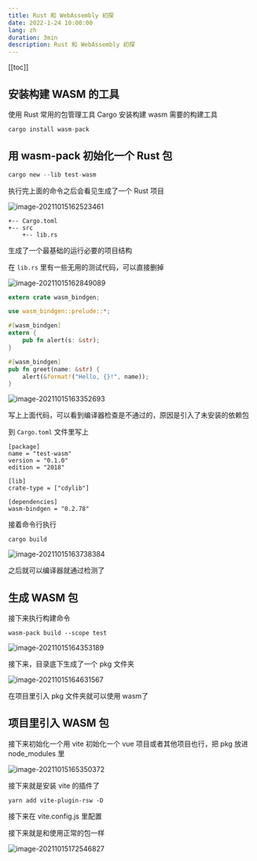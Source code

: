 ```yaml
---
title: Rust 和 WebAssembly 初探
date: 2022-1-24 10:00:00
lang: zh
duration: 3min
description: Rust 和 WebAssembly 初探
---
```


[[toc]]

## 安装构建 WASM 的工具

使用 Rust 常用的包管理工具 Cargo 安装构建 wasm 需要的构建工具

```rust
cargo install wasm-pack
```

## 用 wasm-pack 初始化一个 Rust 包

```rust
cargo new --lib test-wasm
```

执行完上面的命令之后会看见生成了一个 Rust 项目

![image-20211015162523461](https://s2.loli.net/2022/03/28/pL5H7ZiEwCTV91f.png)

```shell
+-- Cargo.toml
+-- src
    +-- lib.rs
```

生成了一个最基础的运行必要的项目结构

在 `lib.rs` 里有一些无用的测试代码，可以直接删掉

![image-20211015162849089](https://s2.loli.net/2022/03/28/7xlK5ZWnizOSBam.png)

```rust
extern crate wasm_bindgen;

use wasm_bindgen::prelude::*;

#[wasm_bindgen]
extern {
    pub fn alert(s: &str);
}

#[wasm_bindgen]
pub fn greet(name: &str) {
    alert(&format!("Hello, {}!", name));
}
```

![image-20211015163352693](https://s2.loli.net/2022/03/28/RS97HcNUF3PV1jk.png)

写上上面代码，可以看到编译器检查是不通过的，原因是引入了未安装的依赖包

到 `Cargo.toml` 文件里写上

```
[package]
name = "test-wasm"
version = "0.1.0"
edition = "2018"

[lib]
crate-type = ["cdylib"]

[dependencies]
wasm-bindgen = "0.2.78"
```

接着命令行执行

```
cargo build
```



![image-20211015163738384](https://s2.loli.net/2022/03/28/37qLmPtNDMGkz9X.png)

之后就可以编译器就通过检测了

## 生成 WASM 包
接下来执行构建命令

```
wasm-pack build --scope test
```

![image-20211015164353189](https://s2.loli.net/2022/03/28/NWfmsbBXF4CQRdc.png)

接下来，目录底下生成了一个 pkg 文件夹

![image-20211015164631567](https://s2.loli.net/2022/03/28/8Qlqjh3XV7mznGZ.png)

在项目里引入 pkg 文件夹就可以使用 wasm了

## 项目里引入 WASM 包

接下来初始化一个用 vite 初始化一个 vue 项目或者其他项目也行，把 pkg 放进 node_modules 里

![image-20211015165350372](https://s2.loli.net/2022/03/28/dNw1gv2rhpxyq9A.png)

接下来就是安装 vite 的插件了

```
yarn add vite-plugin-rsw -D
```

接下来在 vite.config.js 里配置

接下来就是和使用正常的包一样

![image-20211015172546827](https://s2.loli.net/2022/03/28/xAoi5fE9zMnDJRp.png)


